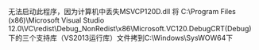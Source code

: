 无法启动此程序，因为计算机中丢失MSVCP120D.dll
将 C:\Program Files (x86)\Microsoft Visual Studio 12.0\VC\redist\Debug_NonRedist\x86\Microsoft.VC120.DebugCRT\(Debug) 下的三个支持库（VS2013运行库）文件拷到C:\Windows\SysWOW64下
